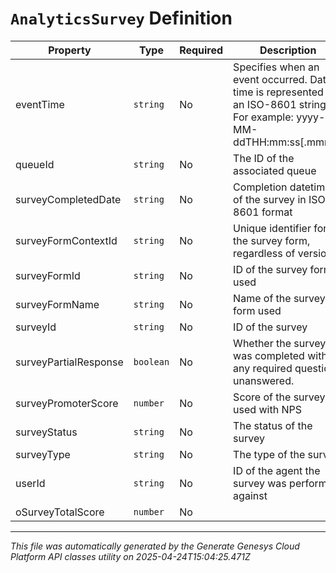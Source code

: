 # `AnalyticsSurvey` Definition

| Property | Type | Required | Description |
|----------|------|----------|-------------|
| eventTime | `string` | No | Specifies when an event occurred. Date time is represented as an ISO-8601 string. For example: yyyy-MM-ddTHH:mm:ss[.mmm]Z |
| queueId | `string` | No | The ID of the associated queue |
| surveyCompletedDate | `string` | No | Completion datetime of the survey in ISO 8601 format |
| surveyFormContextId | `string` | No | Unique identifier for the survey form, regardless of version |
| surveyFormId | `string` | No | ID of the survey form used |
| surveyFormName | `string` | No | Name of the survey form used |
| surveyId | `string` | No | ID of the survey |
| surveyPartialResponse | `boolean` | No | Whether the survey was completed with any required questions unanswered. |
| surveyPromoterScore | `number` | No | Score of the survey used with NPS |
| surveyStatus | `string` | No | The status of the survey |
| surveyType | `string` | No | The type of the survey |
| userId | `string` | No | ID of the agent the survey was performed against |
| oSurveyTotalScore | `number` | No |  |

---

*This file was automatically generated by the Generate Genesys Cloud Platform API classes utility on 2025-04-24T15:04:25.471Z*